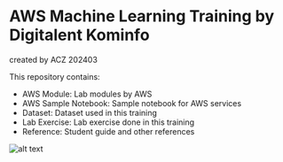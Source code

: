 # AWS Machine Learning Training by Digitalent Kominfo
created by ACZ 202403

This repository contains:
- AWS Module: Lab modules by AWS
- AWS Sample Notebook: Sample notebook for AWS services
- Dataset: Dataset used in this training
- Lab Exercise: Lab exercise done in this training
- Reference: Student guide and other references

![alt text](https://github.com/ArdaniCesario/awsml-dts/blob/aws-academy-graduate-aws-academy-machine-learning-foundations.png?raw=true)
